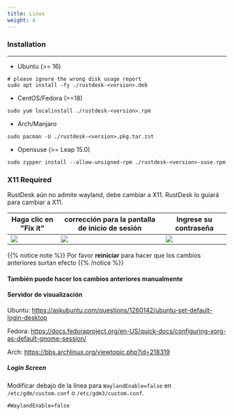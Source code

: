 ```yaml
---
title: Linux 
weight: 4
---
```


### Installation
------

- Ubuntu (>= 16)
```
# please ignore the wrong disk usage report
sudo apt install -fy ./rustdesk-<version>.deb
```

- CentOS/Fedora (>=18)
```
sudo yum localinstall ./rustdesk-<version>.rpm
```

- Arch/Manjaro
```
sudo pacman -U ./rustdesk-<version>.pkg.tar.zst
```

- Opensuse (>= Leap 15.0)
```
sudo zypper install --allow-unsigned-rpm ./rustdesk-<version>-suse.rpm
```

### X11 Required

RustDesk aún no admite wayland, debe cambiar a X11. RustDesk lo guiará para cambiar a X11.

| Haga clic en "Fix it" | corrección para la pantalla de inicio de sesión | Ingrese su contraseña |
| ---- | ---- | --- |
|![](/docs/en/manual/linux/images/fix1.png)|![](/docs/en/manual/linux/images/fix3.png)|![](/docs/en/manual/linux/images/fix2.png)|

{{% notice note %}}
Por favor **reiniciar** para hacer que los cambios anteriores surtan efecto
{{% /notice %}}

#### También puede hacer los cambios anteriores manualmente

#### Servidor de visualización

Ubuntu: https://askubuntu.com/questions/1260142/ubuntu-set-default-login-desktop

Fedora: https://docs.fedoraproject.org/en-US/quick-docs/configuring-xorg-as-default-gnome-session/

Arch: https://bbs.archlinux.org/viewtopic.php?id=218319

##### Login Screen

Modificar debajo de la línea para `WaylandEnable=false` en `/etc/gdm/custom.conf` o `/etc/gdm3/custom.conf`.
```
#WaylandEnable=false
```

